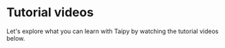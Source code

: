 # Tutorial videos

Let's explore what you can learn with Taipy by watching the tutorial videos below.

